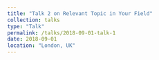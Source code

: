 ```yaml
---
title: "Talk 2 on Relevant Topic in Your Field"
collection: talks
type: "Talk"
permalink: /talks/2018-09-01-talk-1
date: 2018-09-01
location: "London, UK"
---
```

